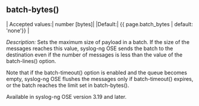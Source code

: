 ## batch-bytes()

|  Accepted values:|   number \[bytes\]|
|Default:| {{ page.batch_bytes | default: 'none'}} |

*Description:* Sets the maximum size of payload in a batch. If the size
of the messages reaches this value, syslog-ng OSE sends the batch to the
destination even if the number of messages is less than the value of the
batch-lines() option.

Note that if the batch-timeout() option is enabled and the queue becomes
empty, syslog-ng OSE flushes the messages only if batch-timeout()
expires, or the batch reaches the limit set in batch-bytes().

Available in syslog-ng OSE version 3.19 and later.
